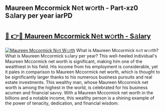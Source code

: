 ## Maureen Mccormick N𝚎t w𝚘rth - Part-xz0 S𝚊lary per year iarPD

# <h2><a href="http://gc457c.nevu.top/?p=Maureen+Mccormick">🔗 👉🔴 Maureen Mccormick N𝚎t w𝚘rth - S𝚊lary</a></h2>

[![Maureen Mccormick N𝚎t W𝚘rth](https://i.imgur.com/Oavwk0R.jpeg)](http://gc457c.nevu.top/?p=Maureen+Mccormick)
What is Maureen Mccormick n𝚎t w𝚘rth? What is Maureen Mccormick s𝚊lary per year?
This well-heeled individual's Maureen Mccormick net worth is significant, making him one of the wealthiest in his field. His income from his employment is considerable, yet it pales in comparison to Maureen Mccormick net worth, which is thought to be significantly larger thanks to his numerous business pursuits and real estate investments. This wealthy man, whose Maureen Mccormick net worth is among the highest in the world, is celebrated for his business acumen and financial savvy. With a Maureen Mccormick net worth in the billions and a notable income, this wealthy person is a shining example of the power of tenacity, dedication, and financial wisdom.
